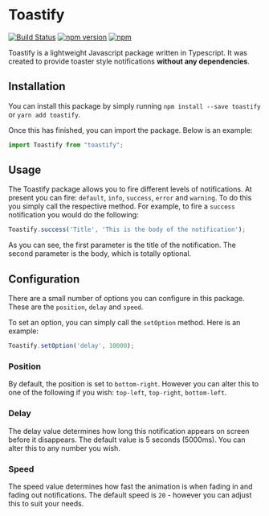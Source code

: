 
# Toastify

[![Build Status](https://travis-ci.org/GeorgeHanson/toastify.svg?branch=master)](https://travis-ci.org/GeorgeHanson/toastify)
[![npm version](https://badge.fury.io/js/toastify.svg)](https://badge.fury.io/js/toastify)
[![npm](https://img.shields.io/npm/dt/toastify.svg)](https://www.npmjs.com/package/toastify)

Toastify is a lightweight Javascript package written in Typescript. It was created to provide toaster style notifications **without any dependencies**.

## Installation
You can install this package by simply running `npm install --save toastify` or `yarn add toastify`.

Once this has finished, you can import the package. Below is an example:
```js
import Toastify from "toastify";
```

## Usage
The Toastify package allows you to fire different levels of notifications. At present you can fire: `default`, `info`, `success`, `error` and `warning`. To do this you simply call the respective method. For example, to fire a `success` notification you would do the following:

```js
Toastify.success('Title', 'This is the body of the notification');
```

As you can see, the first parameter is the title of the notification. The second parameter is the body, which is totally optional.

## Configuration
There are a small number of options you can configure in this package. These are the `position`, `delay` and `speed`.

To set an option, you can simply call the `setOption` method. Here is an example:

```js
Toastify.setOption('delay', 10000);
```

### Position
By default, the position is set to `bottom-right`. However you can alter this to one of the following if you wish: `top-left`, `top-right`, `bottom-left`.

### Delay
The delay value determines how long this notification appears on screen before it disappears. The default value is 5 seconds (5000ms). You can alter this to any number you wish.

### Speed
The speed value determines how fast the animation is when fading in and fading out notifications. The default speed is `20` - however you can adjust this to suit your needs.
